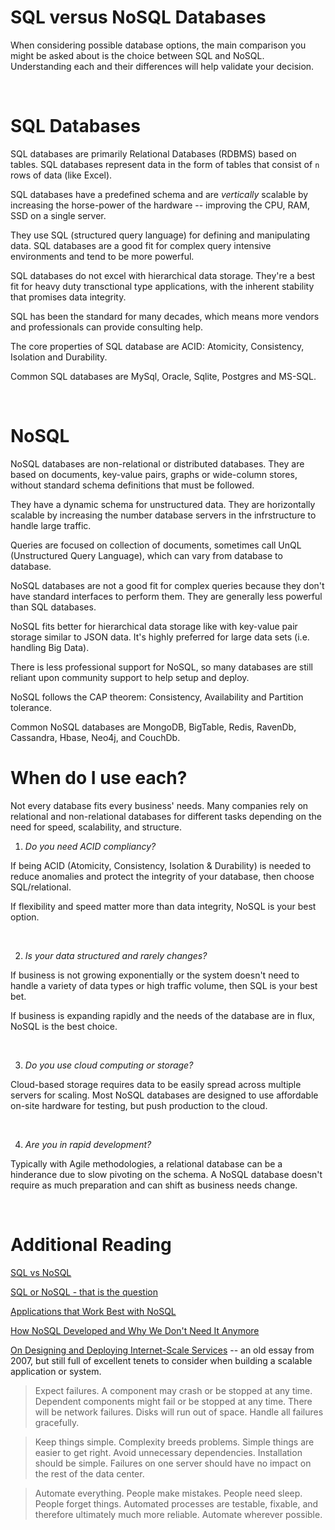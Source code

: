 # SQL versus NoSQL Databases

When considering possible database options, the main comparison you might be asked about is the choice between SQL and NoSQL. Understanding each and their differences will help validate your decision.

<br>

# SQL Databases

SQL databases are primarily Relational Databases (RDBMS) based on tables. SQL databases represent data in the form of tables that consist of `n` rows of data (like Excel). 

SQL databases have a predefined schema and are _vertically_ scalable by increasing the horse-power of the hardware -- improving the CPU, RAM, SSD on a single server.

They use SQL (structured query language) for defining and manipulating data. SQL databases are a good fit for complex query intensive environments and tend to be more powerful.

SQL databases do not excel with hierarchical data storage. They're a best fit for heavy duty transctional type applications, with the inherent stability that promises data integrity.

SQL has been the standard for many decades, which means more vendors and professionals can provide consulting help.

The core properties of SQL database are ACID: Atomicity, Consistency, Isolation and Durability.

Common SQL databases are MySql, Oracle, Sqlite, Postgres and MS-SQL.

<br>

# NoSQL

NoSQL databases are non-relational or distributed databases. They are based on documents, key-value pairs, graphs or wide-column stores, without standard schema definitions that must be followed.

They have a dynamic schema for unstructured data. They are horizontally scalable by increasing the number database servers in the infrstructure to handle large traffic.

Queries are focused on collection of documents, sometimes call UnQL (Unstructured Query Language), which can vary from database to database.

NoSQL databases are not a good fit for complex queries because they don't have standard interfaces to perform them. They are generally less powerful than SQL databases.

NoSQL fits better for hierarchical data storage like with key-value pair storage similar to JSON data. It's highly preferred for large data sets (i.e. handling Big Data). 

There is less professional support for NoSQL, so many databases are still reliant upon community support to help setup and deploy.

NoSQL follows the CAP theorem: Consistency, Availability and Partition tolerance.

Common NoSQL databases are MongoDB, BigTable, Redis, RavenDb, Cassandra, Hbase, Neo4j, and CouchDb.

# When do I use each?

Not every database fits every business' needs. Many companies rely on relational and non-relational databases for different tasks depending on the need for speed, scalability, and structure.

1. *Do you need ACID compliancy?*

If being ACID (Atomicity, Consistency, Isolation & Durability) is needed to reduce anomalies and protect the integrity of your database, then choose SQL/relational.

If flexibility and speed matter more than data integrity, NoSQL is your best option.

<br>

2. *Is your data structured and rarely changes?*

If business is not growing exponentially or the system doesn't need to handle a variety of data types or high traffic volume, then SQL is your best bet.

If business is expanding rapidly and the needs of the database are in flux, NoSQL is the best choice.

<br>

3. *Do you use cloud computing or storage?*

Cloud-based storage requires data to be easily spread across multiple servers for scaling. Most NoSQL databases are designed to use affordable on-site hardware for testing, but push production to the cloud.

<br>

4. *Are you in rapid development?*

Typically with Agile methodologies, a relational database can be a hinderance due to slow pivoting on the schema. A NoSQL database doesn't require as much preparation and can shift as business needs change.

<br>

# Additional Reading

[SQL vs NoSQL](https://www.thegeekstuff.com/2014/01/sql-vs-nosql-db)  

[SQL or NoSQL - that is the question](https://blog.panoply.io/sql-or-nosql-that-is-the-question)  

[Applications that Work Best with NoSQL](https://www.clariontech.com/blog/applications-that-work-best-with-nosql-database)  

[How NoSQL Developed and Why We Don't Need It Anymore](https://www.memsql.com/blog/why-nosql-databases-wrong-tool-for-modern-application/)  

[On Designing and Deploying Internet-Scale Services](https://www.usenix.org/legacy/event/lisa07/tech/full_papers/hamilton/hamilton_html/index.html) -- an old essay from 2007, but still full of excellent tenets to consider when building a scalable application or system.

> Expect failures. A component may crash or be stopped at any time. Dependent components might fail or be stopped at any time. There will be network failures. Disks will run out of space. Handle all failures gracefully.
 
> Keep things simple. Complexity breeds problems. Simple things are easier to get right. Avoid unnecessary dependencies. Installation should be simple. Failures on one server should have no impact on the rest of the data center.
 
> Automate everything. People make mistakes. People need sleep. People forget things. Automated processes are testable, fixable, and therefore ultimately much more reliable. Automate wherever possible.

